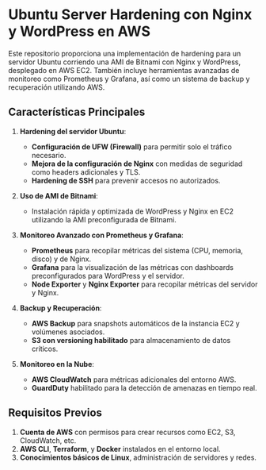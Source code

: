 # Ubuntu Server Hardening con Nginx y WordPress en AWS

Este repositorio proporciona una implementación de hardening para un servidor Ubuntu corriendo una AMI de Bitnami con Nginx y WordPress, desplegado en AWS EC2. También incluye herramientas avanzadas de monitoreo como Prometheus y Grafana, así como un sistema de backup y recuperación utilizando AWS.

## Características Principales

1. **Hardening del servidor Ubuntu**:
   - **Configuración de UFW (Firewall)** para permitir solo el tráfico necesario.
   - **Mejora de la configuración de Nginx** con medidas de seguridad como headers adicionales y TLS.
   - **Hardening de SSH** para prevenir accesos no autorizados.

2. **Uso de AMI de Bitnami**:
   - Instalación rápida y optimizada de WordPress y Nginx en EC2 utilizando la AMI preconfigurada de Bitnami.

3. **Monitoreo Avanzado con Prometheus y Grafana**:
   - **Prometheus** para recopilar métricas del sistema (CPU, memoria, disco) y de Nginx.
   - **Grafana** para la visualización de las métricas con dashboards preconfigurados para WordPress y el servidor.
   - **Node Exporter** y **Nginx Exporter** para recopilar métricas del servidor y Nginx.

4. **Backup y Recuperación**:
   - **AWS Backup** para snapshots automáticos de la instancia EC2 y volúmenes asociados.
   - **S3 con versioning habilitado** para almacenamiento de datos críticos.

5. **Monitoreo en la Nube**:
   - **AWS CloudWatch** para métricas adicionales del entorno AWS.
   - **GuardDuty** habilitado para la detección de amenazas en tiempo real.

## Requisitos Previos

1. **Cuenta de AWS** con permisos para crear recursos como EC2, S3, CloudWatch, etc.
2. **AWS CLI**, **Terraform**, y **Docker** instalados en el entorno local.
3. **Conocimientos básicos de Linux**, administración de servidores y redes.
